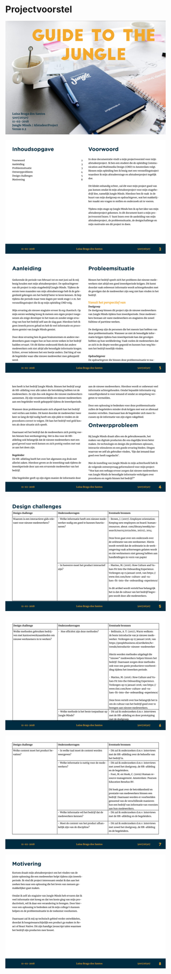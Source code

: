 # Projectvoorstel

![](../.gitbook/assets/projectvoorstel_luisabragadossantos_versie0.2-1.jpg)

![](../.gitbook/assets/projectvoorstel_luisabragadossantos_versie0.2-2.jpg)

![](../.gitbook/assets/projectvoorstel_luisabragadossantos_versie0.2-3%20%281%29.jpg)

![](../.gitbook/assets/projectvoorstel_luisabragadossantos_versie0.2-4.jpg)

![](../.gitbook/assets/projectvoorstel_luisabragadossantos_versie0.2-5.jpg)

![](../.gitbook/assets/projectvoorstel_luisabragadossantos_versie0.2-6%20%281%29.jpg)

![](../.gitbook/assets/projectvoorstel_luisabragadossantos_versie0.2-7.jpg)

![](../.gitbook/assets/projectvoorstel_luisabragadossantos_versie0.2-8.jpg)

